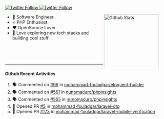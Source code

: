 <p>
  <a href="https://twitter.com/50bhan">
    <img alt="Twitter Follow" src="https://img.shields.io/twitter/follow/50bhan?color=1DA1F2&logo=twitter&style=for-the-badge">
  </a>
  
  <a href="https://www.linkedin.com/in/50bhan">
    <img alt="Twitter Follow" src="https://img.shields.io/badge/LinkedIn-0077B5?style=for-the-badge&logo=linkedin&logoColor=white">
  </a>
</p>

<img alt="Github Stats" src="https://github-readme-stats.vercel.app/api?username=50bhan&show_icons=true" align="right" height="180" />

- 🔭 Software Engineer
- :fire: PHP Enthusiast
- :hearts: OpenSource Lover
- 🚀 Love exploring new tech stacks and building cool stuff

<br><br><br><hr>

#### Github Recent Activities
<!--START_SECTION:activity-->
1. 🗣 Commented on [#99](https://github.com/mohammad-fouladgar/eloquent-builder/issues/99) in [mohammad-fouladgar/eloquent-builder](https://github.com/mohammad-fouladgar/eloquent-builder)
2. 🗣 Commented on [#561](https://github.com/nunomaduro/phpinsights/issues/561) in [nunomaduro/phpinsights](https://github.com/nunomaduro/phpinsights)
3. 🗣 Commented on [#565](https://github.com/nunomaduro/phpinsights/issues/565) in [nunomaduro/phpinsights](https://github.com/nunomaduro/phpinsights)
4. 💪 Opened PR [#5](https://github.com/mohammad-fouladgar/laravel-otp/pull/5) in [mohammad-fouladgar/laravel-otp](https://github.com/mohammad-fouladgar/laravel-otp)
5. 💪 Opened PR [#173](https://github.com/mohammad-fouladgar/laravel-mobile-verification/pull/173) in [mohammad-fouladgar/laravel-mobile-verification](https://github.com/mohammad-fouladgar/laravel-mobile-verification)
<!--END_SECTION:activity-->
